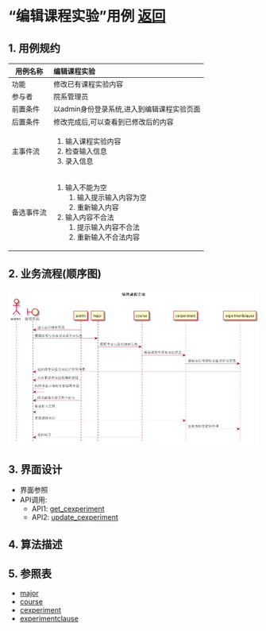 # “编辑课程实验”用例 [返回](../README.md)

## 1. 用例规约

|用例名称|编辑课程实验|
|-------|:-------------|
|功能|修改已有课程实验内容|
|参与者|院系管理员|
|前置条件|以admin身份登录系统,进入到编辑课程实验页面|
|后置条件|修改完成后,可以查看到已修改后的内容|
|主事件流|<ol><li>输入课程实验内容</li><li>检查输入信息</li><li>录入信息</li></ol>|
|备选事件流|<ol><li>输入不能为空<ol><li>输入提示输入内容为空</li><li>重新输入内容</li></ol></li><li>输入内容不合法<ol><li>提示输入内容不合法</li><li>重新输入不合法内容</li></ol></li></ol>|

## 2. 业务流程(顺序图)

![编辑课程实验](../../out/test6/sequence/编辑课程实验.png)

## 3. 界面设计

- 界面参照
- API调用:
    - API1: [get_cexperiment](../api/get_cexperiment.md)
    - API2: [update_cexperiment](../api/update_cexperiment.md)

## 4. 算法描述
    
## 5. 参照表

- [major](../数据库设计.md/#major)
- [course](../数据库设计.md/#course)
- [cexperiment](../数据库设计.md/#cexperiment)
- [experimentclause](../数据库设计.md/#experimentclause)